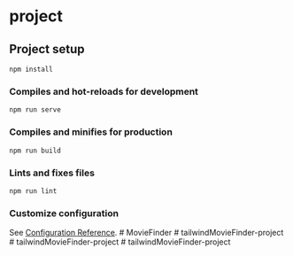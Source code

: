 # project

## Project setup
```
npm install
```

### Compiles and hot-reloads for development
```
npm run serve
```

### Compiles and minifies for production
```
npm run build
```

### Lints and fixes files
```
npm run lint
```

### Customize configuration
See [Configuration Reference](https://cli.vuejs.org/config/).
#   M o v i e F i n d e r  
 #   t a i l w i n d M o v i e F i n d e r - p r o j e c t  
 #   t a i l w i n d M o v i e F i n d e r - p r o j e c t  
 #   t a i l w i n d M o v i e F i n d e r - p r o j e c t  
 